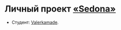 # Личный проект [«Sedona»](https://valerkamade.github.io/sedona/source/)

* Студент: [Valerkamade](https://github.com/Valerkamade).
